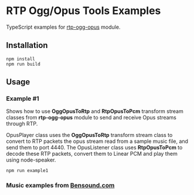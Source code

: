 # RTP Ogg/Opus Tools Examples

TypeScript examples for [rtp-ogg-opus](https://github.com/libersys/rtp-ogg-opus.git) module.

## Installation

```
npm install
npm run build
```

## Usage

### Example #1

Shows how to use **OggOpusToRtp** and **RtpOpusToPcm** transform stream classes from **rtp-ogg-opus** module to send and receive Opus streams through RTP.

OpusPlayer class uses the **OggOpusToRtp** transform stream class to convert to RTP packets the opus stream read from a sample music file, and send them to port 4440. The OpusListener class uses **RtpOpusToPcm** to decode these RTP packets, convert them to Linear PCM and play them using node-speaker.

```
npm run example1
```

### Music examples from [Bensound.com](https://www.bensound.com)
